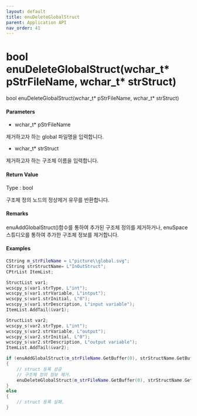 ```yaml
---
layout: default
title: enuDeleteGlobalStruct
parent: Application API
nav_order: 41
---
```

# bool enuDeleteGlobalStruct\(wchar\_t\* pStrFileName, wchar\_t\* strStruct\)

bool enuDeleteGlobalStruct\(wchar\_t\* pStrFileName, wchar\_t\* strStruct\)

#### Parameters

* wchar\_t\* pStrFileName

제거하고자 하는 global 파일명을 입력합니다.

* wchar\_t\* strStruct

제거하고자 하는 구조체 이름을 입력합니다.

#### Return Value

Type : bool

구조체 정의 노드의 정상제거 유무를 반환합니다.

#### Remarks

enuAddGlobalStruct\(\)함수를 통하여 추가된 구조체 정의를 제거하거나, enuSpace 스튜디오를 통하여 추가한 구조체 정보를 제거합니다.

#### Examples

```cpp
CString m_strFileName = L"picture\\global.svg";
CString strStructName= L"InOutStruct";
CPtrList ItemList;

StructList var1;
wcscpy_s(var1.strType, L"int");
wcscpy_s(var1.strVariable, L"intput");
wcscpy_s(var1.strInitial, L"0");
wcscpy_s(var1.strDescription, L"input variable");
ItemList.AddTail(&var1);

StructList var2;
wcscpy_s(var2.strType, L"int");
wcscpy_s(var2.strVariable, L"output");
wcscpy_s(var2.strInitial, L"0");
wcscpy_s(var2.strDescription, L"output variable");
ItemList.AddTail(&var2);

if (enuAddGlobalStruct(m_strFileName.GetBuffer(0), strStructName.GetBuffer(0), &ItemList))
{
    // struct 등록 성공
    // 구조체 정의 정보 제거.
    enuDeleteGlobalStruct(m_strFileName.GetBuffer(0), strStructName.GetBuffer(0));
}
else
{
    // struct 등록 실패.
}
```



